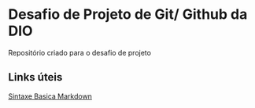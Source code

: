 # Desafio de Projeto de Git/ Github da DIO
Repositório criado para o desafio de projeto

## Links úteis
[Sintaxe Basica Markdown](https://www.markdownguide.org/basic-syntax/)
